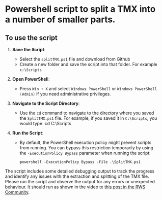 # Powershell script to split a TMX into a number of smaller parts.

## To use the script

1. **Save the Script**:

   - Select the `splitTMX.ps1` file and download from Github
   - Create a new folder and save the script into that folder. For example `c:\Scripts`

2. **Open PowerShell**:

   - Press `Win + X` and select `Windows PowerShell` or `Windows PowerShell (Admin)` if you need administrative privileges.

3. **Navigate to the Script Directory**:

   - Use the `cd` command to navigate to the directory where you saved the `SplitTMX.ps1` file. For example, if you saved it in `C:\Scripts`, you would type:
     cd C:\Scripts

4. **Run the Script**:

   - By default, the PowerShell execution policy might prevent scripts from running. You can bypass this restriction temporarily by using the `-ExecutionPolicy Bypass` parameter when running the script:

     `powershell -ExecutionPolicy Bypass -File .\SplitTMX.ps1`

The script includes some detailed debugging output to track the progress and identify any issues with the extraction and splitting of the TMX file.  Please run the script and observe the output for any errors or unexpected behaviour. It should run as shown in the video to [this post in the RWS Community](https://community.rws.com/product-groups/trados-portfolio/trados-studio/f/studio/52741/how-to-split-tmx-translation-memory-by-size/168012).

